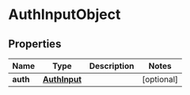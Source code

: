 

# AuthInputObject


## Properties

| Name | Type | Description | Notes |
|------------ | ------------- | ------------- | -------------|
|**auth** | [**AuthInput**](AuthInput.md) |  |  [optional] |



